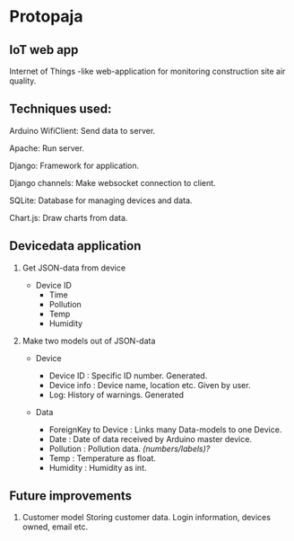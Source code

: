 # Protopaja
## IoT web app
Internet of Things -like web-application for monitoring construction site air quality.

## Techniques used:
Arduino WifiClient: Send data to server.

Apache: Run server.

Django: Framework for application.

Django channels: Make websocket connection to client.

SQLite: Database for managing devices and data.

Chart.js: Draw charts from data.

## Devicedata application
1. Get JSON-data from device
	- Device ID
		- Time
		- Pollution
		- Temp
		- Humidity

2. Make two models out of JSON-data
	- Device
		- Device ID : Specific ID number. Generated.
		- Device info : Device name, location etc. Given by user.
		- Log: History of warnings. Generated

	- Data
		- ForeignKey to Device : Links many Data-models to one Device.
		- Date : Date of data received by Arduino master device. 
		- Pollution : Pollution data. _(numbers/labels)?_
		- Temp : Temperature as float.
		- Humidity : Humidity as int.



## Future improvements
1. Customer model
Storing customer data. Login information, devices owned, email etc.
